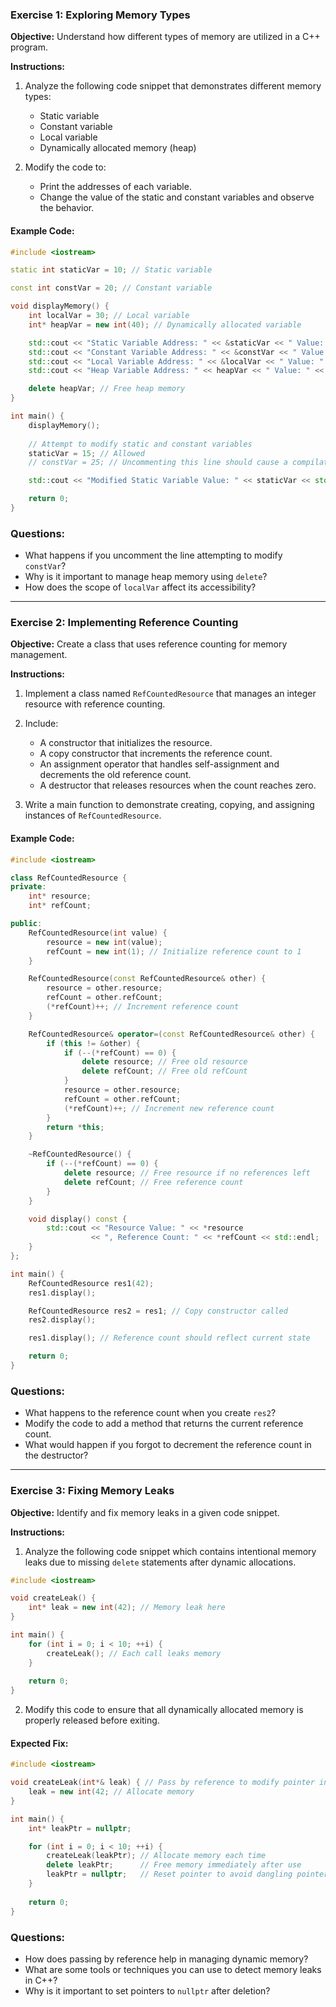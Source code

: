 ### Exercise 1: Exploring Memory Types

**Objective:** Understand how different types of memory are utilized in a C++ program.

**Instructions:**
1. Analyze the following code snippet that demonstrates different memory types:
   - Static variable
   - Constant variable
   - Local variable
   - Dynamically allocated memory (heap)

2. Modify the code to:
   - Print the addresses of each variable.
   - Change the value of the static and constant variables and observe the behavior.

#### Example Code:

```cpp
#include <iostream>

static int staticVar = 10; // Static variable

const int constVar = 20; // Constant variable

void displayMemory() {
    int localVar = 30; // Local variable
    int* heapVar = new int(40); // Dynamically allocated variable

    std::cout << "Static Variable Address: " << &staticVar << " Value: " << staticVar << std::endl;
    std::cout << "Constant Variable Address: " << &constVar << " Value: " << constVar << std::endl;
    std::cout << "Local Variable Address: " << &localVar << " Value: " << localVar << std::endl;
    std::cout << "Heap Variable Address: " << heapVar << " Value: " << *heapVar << std::endl;

    delete heapVar; // Free heap memory
}

int main() {
    displayMemory();
    
    // Attempt to modify static and constant variables
    staticVar = 15; // Allowed
    // constVar = 25; // Uncommenting this line should cause a compilation error

    std::cout << "Modified Static Variable Value: " << staticVar << std::endl;

    return 0;
}
```

### Questions:
- What happens if you uncomment the line attempting to modify `constVar`?
- Why is it important to manage heap memory using `delete`?
- How does the scope of `localVar` affect its accessibility?

---

### Exercise 2: Implementing Reference Counting

**Objective:** Create a class that uses reference counting for memory management.

**Instructions:**
1. Implement a class named `RefCountedResource` that manages an integer resource with reference counting.
2. Include:
   - A constructor that initializes the resource.
   - A copy constructor that increments the reference count.
   - An assignment operator that handles self-assignment and decrements the old reference count.
   - A destructor that releases resources when the count reaches zero.

3. Write a main function to demonstrate creating, copying, and assigning instances of `RefCountedResource`.

#### Example Code:

```cpp
#include <iostream>

class RefCountedResource {
private:
    int* resource;
    int* refCount;

public:
    RefCountedResource(int value) {
        resource = new int(value);
        refCount = new int(1); // Initialize reference count to 1
    }

    RefCountedResource(const RefCountedResource& other) {
        resource = other.resource;
        refCount = other.refCount;
        (*refCount)++; // Increment reference count
    }

    RefCountedResource& operator=(const RefCountedResource& other) {
        if (this != &other) {
            if (--(*refCount) == 0) {
                delete resource; // Free old resource
                delete refCount; // Free old refCount
            }
            resource = other.resource;
            refCount = other.refCount;
            (*refCount)++; // Increment new reference count
        }
        return *this;
    }

    ~RefCountedResource() {
        if (--(*refCount) == 0) {
            delete resource; // Free resource if no references left
            delete refCount; // Free reference count
        }
    }

    void display() const {
        std::cout << "Resource Value: " << *resource 
                  << ", Reference Count: " << *refCount << std::endl;
    }
};

int main() {
    RefCountedResource res1(42);
    res1.display();

    RefCountedResource res2 = res1; // Copy constructor called
    res2.display();

    res1.display(); // Reference count should reflect current state

    return 0;
}
```

### Questions:
- What happens to the reference count when you create `res2`?
- Modify the code to add a method that returns the current reference count.
- What would happen if you forgot to decrement the reference count in the destructor?

---

### Exercise 3: Fixing Memory Leaks

**Objective:** Identify and fix memory leaks in a given code snippet.

**Instructions:**
1. Analyze the following code snippet which contains intentional memory leaks due to missing `delete` statements after dynamic allocations.

```cpp
#include <iostream>

void createLeak() {
    int* leak = new int(42); // Memory leak here
}

int main() {
    for (int i = 0; i < 10; ++i) {
        createLeak(); // Each call leaks memory
    }
    
    return 0;
}
```

2. Modify this code to ensure that all dynamically allocated memory is properly released before exiting.

#### Expected Fix:

```cpp
#include <iostream>

void createLeak(int*& leak) { // Pass by reference to modify pointer in main
    leak = new int(42; // Allocate memory
}

int main() {
    int* leakPtr = nullptr;

    for (int i = 0; i < 10; ++i) {
        createLeak(leakPtr); // Allocate memory each time
        delete leakPtr;      // Free memory immediately after use
        leakPtr = nullptr;   // Reset pointer to avoid dangling pointer
    }
    
    return 0;
}
```

### Questions:
- How does passing by reference help in managing dynamic memory?
- What are some tools or techniques you can use to detect memory leaks in C++?
- Why is it important to set pointers to `nullptr` after deletion?